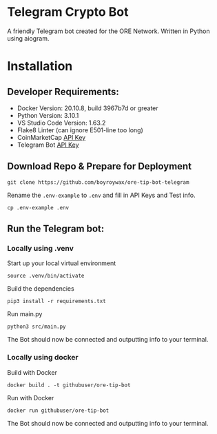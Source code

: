 # Telegram Crypto Bot
A friendly Telegram bot created for the ORE Network. Written in Python using aiogram.

# Installation

## Developer Requirements:
* Docker Version: 20.10.8, build 3967b7d or greater
* Python Version: 3.10.1
* VS Studio Code Version: 1.63.2
* Flake8 Linter (can ignore E501-line too long)
* CoinMarketCap [API Key](https://coinmarketcap.com/api/documentation/v1/#section/Introduction)
* Telegram Bot [API Key](https://stackoverflow.com/questions/43291868/where-to-find-the-telegram-api-key)

## Download Repo & Prepare for Deployment
```shell
git clone https://github.com/boyroywax/ore-tip-bot-telegram
```
Rename the ```.env-example``` to ```.env``` and fill in API Keys and Test info.
```shell
cp .env-example .env
```
## Run the Telegram bot:
### Locally using .venv
Start up your local virtual environment
```shell
source .venv/bin/activate
```
Build the dependencies
```shell
pip3 install -r requirements.txt
```
Run main.py
```shell
python3 src/main.py
```
The Bot should now be connected and outputting info to your terminal.

### Locally using docker
Build with Docker
```shell
docker build . -t githubuser/ore-tip-bot
```
Run with Docker
```shell
docker run githubuser/ore-tip-bot
```
The Bot should now be connected and outputting info to your terminal.
